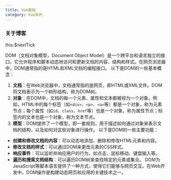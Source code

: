 ```yaml
---
title: Vue基础
category: Vue系列
---
```


### 关于博客


this.$nextTick






DOM（文档对象模型，Document Object Model）是一个跨平台和语言独立的接口，它允许程序和脚本动态地访问和更新文档的内容、结构和样式。在网页浏览器中，DOM通常指的是HTML和XML文档的编程接口。
以下是DOM的一些基本概念：
1. **文档**：在Web浏览器中，文档通常指的是网页，即HTML或XML文件。DOM将文档表示为一个树形结构，称为DOM树。
2. **对象**：在DOM中，文档的每一个元素、属性和文本都被视为一个对象。例如，HTML中的每个标签（如`<div>`、`<p>`、`<a>`等）都是一个对象，称为元素节点；每个属性（如`id`、`class`、`href`等）也是一个对象，称为属性节点；标签内的文本也是一个对象，称为文本节点。
3. **模型**：DOM提供了一个模型，即一套规则，用于描述如何通过对象来表示文档的结构，以及如何对这些对象进行操作。
   以下是DOM的一些主要功能：
- **创建和修改文档的内容**：可以动态地添加、删除和修改HTML元素和内容。
- **修改文档的样式**：可以通过DOM来更改元素的CSS样式。
- **响应事件**：可以监听并响应用户的行为，如点击、鼠标移动、键盘输入等。
- **遍历和搜索文档结构**：可以遍历DOM树来查找特定的元素或集合。
  DOM为JavaScript等脚本语言提供了一种方式，使得它们能够与网页交互。在Web开发中，DOM操作是构建动态网页和应用的关键技术之一。



